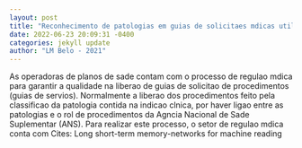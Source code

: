 ```yaml
--- 
layout: post 
title: "Reconhecimento de patologias em guias de solicitaes mdicas utilizando aprendizado de mquina" 
date: 2022-06-23 20:09:31 -0400 
categories: jekyll update 
author: "LM Belo - 2021" 
--- 
```

As operadoras de planos de sade contam com o processo de regulao mdica para garantir a qualidade na liberao de guias de solicitao de procedimentos (guias de servios). Normalmente a liberao dos procedimentos feito pela classificao da patologia contida na indicao clnica, por haver ligao entre as patologias e o rol de procedimentos da Agncia Nacional de Sade Suplementar (ANS). Para realizar este processo, o setor de regulao mdica conta com Cites: Long short-term memory-networks for machine reading